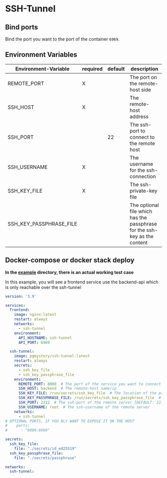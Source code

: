 # SSH-Tunnel

## Bind ports
Bind the port you want to the port of the container `6969`.

## Environment Variables

| Environment-Variable    | required | default | description                                                               |
|-------------------------|----------|---------|---------------------------------------------------------------------------|
| REMOTE_PORT             | X        |         | The port on the remote-host side                                          |
| SSH_HOST                | X        |         | The remote-host address                                                   |
| SSH_PORT                |          | 22      | The ssh-port to connect to the remote host                                |
| SSH_USERNAME            | X        |         | The username for the ssh-connection                                       |
| SSH_KEY_FILE            | X        |         | The ssh-private-key file                                                  |
| SSH_KEY_PASSPHRASE_FILE |          |         | The optional file which has the passphrase for the ssh-key as the content |

## Docker-compose or docker stack deploy

**In the [example](example) directory, there is an actual working test case**

In this example, you will see a frontend service use the backend-api which is only reachable over the ssh-tunnel

```yaml
version: '3.9'

services:
  frontend:
    image: nginx:latest
    restart: always
    networks:
      - ssh-tunnel
    environment:
      API_HOSTNAME: ssh-tunnel
      API_PORT: 6969

  ssh-tunnel:
    image: pgmystery/ssh-tunnel:latest
    restart: always
    secrets:
      - ssh_key_file
      - ssh_key_passphrase_file
    environment:
      REMOTE_PORT: 8080  # The port of the service you want to connect
      SSH_HOST: backend  # The remote-host name/ip
      SSH_KEY_FILE: /run/secrets/ssh_key_file  # The location of the private ssh-key file in the container
      SSH_KEY_PASSPHRASE_FILE: /run/secrets/ssh_key_passphrase_file  # The location in the container of the secret-file
      SSH_PORT: 2222  # The ssh-port of the remote server [DEFAULT: 22]
      SSH_USERNAME: root  # The ssh-username of the remote server
    networks:
      - ssh-tunnel
# OPTIONAL PORTS, IF YOU RLY WANT TO EXPOSE IT ON THE HOST
#    ports:
#      - "8080:6969"

secrets:
  ssh_key_file:
    file: "./secrets/id_ed25519"
  ssh_key_passphrase_file:
    file: "./secrets/passphrase"

networks:
  ssh-tunnel:
```
